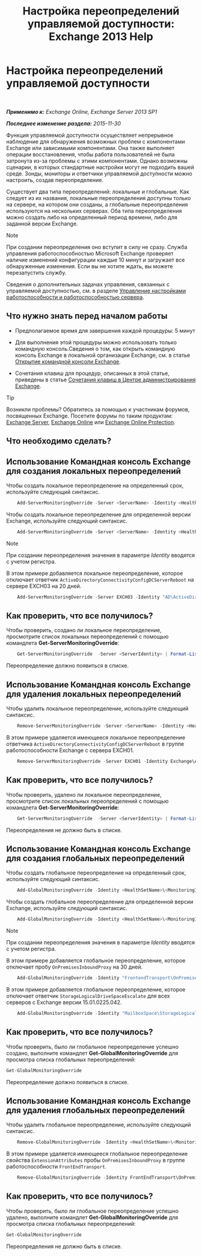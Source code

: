 ﻿---
title: 'Настройка переопределений управляемой доступности: Exchange 2013 Help'
TOCTitle: Настройка переопределений управляемой доступности
ms:assetid: c8f315b3-1d5e-4ad9-8bea-9c3a4a13ebfc
ms:mtpsurl: https://technet.microsoft.com/ru-ru/library/Dn482055(v=EXCHG.150)
ms:contentKeyID: 59890406
ms.date: 04/30/2018
mtps_version: v=EXCHG.150
ms.translationtype: HT
---

# Настройка переопределений управляемой доступности

 

_**Применимо к:** Exchange Online, Exchange Server 2013 SP1_

_**Последнее изменение раздела:** 2015-11-30_

Функция управляемой доступности осуществляет непрерывное наблюдение для обнаружения возможных проблем с компонентами Exchange или зависимыми компонентами. Она также выполняет операции восстановления, чтобы работа пользователей не была затронута из-за проблемы с этими компонентами. Однако возможны сценарии, в которых стандартные настройки могут не подходить вашей среде. Зонды, мониторы и ответчики управляемой доступности можно настроить, создав переопределение.

Существует два типа переопределений: локальные и глобальные. Как следует из их названия, локальные переопределения доступны только на сервере, на котором они созданы, а глобальные переопределения используются на нескольких серверах. Оба типа переопределения можно создать либо на определенный период времени, либо для заданной версии Exchange.

> [!NOTE]  
> При создании переопределения оно вступит в силу не сразу. Служба управления работоспособностью Microsoft Exchange проверяет наличие изменений конфигурации каждые 10 минут и загружает все обнаруженные изменения. Если вы не хотите ждать, вы можете перезапустить службу.


Сведения о дополнительных задачах управления, связанных с управляемой доступностью, см. в разделе [Управление настройками работоспособности и работоспособностью сервера](manage-health-sets-and-server-health-exchange-2013-help.md).

## Что нужно знать перед началом работы

  - Предполагаемое время для завершения каждой процедуры: 5 минут

  - Для выполнения этой процедуры можно использовать только командную консоль.Сведения о том, как открыть командную консоль Exchange в локальной организации Exchange, см. в статье [Открытие командной консоли Exchange](https://technet.microsoft.com/ru-ru/library/dd638134\(v=exchg.150\)).

  - Сочетания клавиш для процедур, описанных в этой статье, приведены в статье [Сочетания клавиш в Центре администрирования Exchange](keyboard-shortcuts-in-the-exchange-admin-center-exchange-online-protection-help.md).

> [!TIP]  
> Возникли проблемы? Обратитесь за помощью к участникам форумов, посвященных Exchange. Посетите форумы по таким продуктам: <a href="https://go.microsoft.com/fwlink/p/?linkid=60612">Exchange Server</a>, <a href="https://go.microsoft.com/fwlink/p/?linkid=267542">Exchange Online</a> или <a href="https://go.microsoft.com/fwlink/p/?linkid=285351">Exchange Online Protection</a>.


## Что необходимо сделать?

## Использование Командная консоль Exchange для создания локальных переопределений

Чтобы создать локальное переопределение на определенный срок, используйте следующий синтаксис.
```powershell
    Add-ServerMonitoringOverride -Server <ServerName> -Identity <HealthSetName>\<MonitoringItemName>[\<TargetResource>] -ItemType <Probe | Monitor | Responder | Maintenance> -PropertyName <PropertyName> -PropertyValue <Value> -Duration <dd.hh:mm:ss>
```
Чтобы создать локальное переопределение для определенной версии Exchange, используйте следующий синтаксис.
```powershell
    Add-ServerMonitoringOverride -Server <ServerName> -Identity <HealthSetName>\<MonitoringItemName>[\<TargetResource>] -ItemType <Probe | Monitor | Responder | Maintenance> -PropertyName <PropertyName> -PropertyValue <Value> -Version <15.01.xxxx.xxx>
```
> [!NOTE]  
> При создании переопределения значения в параметре <em>Identity</em> вводятся с учетом регистра.


В этом примере добавляется локальное переопределение, которое отключает ответчик `ActiveDirectoryConnectivityConfigDCServerReboot` на сервере EXCH03 на 20 дней.
```powershell
    Add-ServerMonitoringOverride -Server EXCH03 -Identity "AD\ActiveDirectoryConnectivityConfigDCServerReboot" -ItemType Responder -PropertyName Enabled -PropertyValue 0 -Duration 20.00:00:00
```
## Как проверить, что все получилось?

Чтобы проверить, создано ли локальное переопределение, просмотрите список локальных переопределений с помощью командлета **Get-ServerMonitoringOverride**:
```powershell
    Get-ServerMonitoringOverride  -Server <ServerIdentity> | Format-List
```
Переопределение должно появиться в списке.

## Использование Командная консоль Exchange для удаления локальных переопределений

Чтобы удалить локальное переопределение, используйте следующий синтаксис.
```powershell
    Remove-ServerMonitoringOverride -Server <ServerName> -Identity <HealthSetName>\<MonitoringItemName>[\<TargetResource>] -ItemType <ExistingItemTypeValue> -PropertyName <PropertytoRemove>
```
В этом примере удаляется имеющееся локальное переопределение ответчика `ActiveDirectoryConnectivityConfigDCServerReboot` в группе работоспособности Exchange с сервера EXCH01.
```powershell
    Remove-ServerMonitoringOverride -Server EXCH01 -Identity Exchange\ActiveDirectoryConnectivityConfigDCServerReboot -ItemType Responder -PropertyName Enabled
```
## Как проверить, что все получилось?

Чтобы проверить, удалено ли локальное переопределение, просмотрите список локальных переопределений с помощью командлета **Get-ServerMonitoringOverride**:
```powershell
    Get-ServerMonitoringOverride  -Server <ServerIdentity> | Format-List
```
Переопределения не должно быть в списке.

## Использование Командная консоль Exchange для создания глобальных переопределений

Чтобы создать глобальное переопределение на определенный срок, используйте следующий синтаксис.
```powershell
    Add-GlobalMonitoringOverride -Identity <HealthSetName>\<MonitoringItemName>[\<TargetResource>] -ItemType <Probe | Monitor | Responder | Maintenance> -PropertyName <PropertytoOverride> -PropertyValue <NewPropertyValue> -Duration <dd.hh:mm:ss>
```
Чтобы создать глобальное переопределение для определенной версии Exchange, используйте следующий синтаксис.
```powershell
    Add-GlobalMonitoringOverride -Identity <HealthSetName>\<MonitoringItemName>[\<TargetResource>] -ItemType <Probe | Monitor | Responder | Maintenance> -PropertyName <PropertytoOverride> -PropertyValue <NewPropertyValue> -ApplyVersion <15.01.xxxx.xxx>
```
> [!NOTE]  
> При создании переопределения значения в параметре <em>Identity</em> вводятся с учетом регистра.


В этом примере добавляется глобальное переопределение, которое отключает пробу `OnPremisesInboundProxy` на 30 дней.
```powershell
    Add-GlobalMonitoringOverride -Identity "FrontendTransport\OnPremisesInboundProxy" -ItemType Probe -PropertyName Enabled -PropertyValue 0 -Duration 30.00:00:00
```
В этом примере добавляется глобальное переопределение, которое отключает ответчик `StorageLogicalDriveSpaceEscalate` для всех серверов с Exchange версии 15.01.0225.042.
```powershell
    Add-GlobalMonitoringOverride -Identity "MailboxSpace\StorageLogicalDriveSpaceEscalate" -PropertyName Enabled -PropertyValue 0 -ItemType Responder -ApplyVersion "15.01.0225.042"
```
## Как проверить, что все получилось?

Чтобы проверить, было ли глобальное переопределение успешно создано, выполните командлет **Get-GlobalMonitoringOverride** для просмотра списка глобальных переопределений:

```powershell
Get-GlobalMonitoringOverride
```

Переопределение должно появиться в списке.

## Использование Командная консоль Exchange для удаления глобальных переопределений

Чтобы удалить глобальное переопределение, используйте следующий синтаксис.
```powershell
    Remove-GlobalMonitoringOverride -Identity <HealthSetName>\<MonitoringItemName>[\<TargetResource>] -ItemType <ExistingItemTypeValue> -PropertyName <OverriddenProperty>
```
В этом примере удаляется имеющееся глобальное переопределение свойства `ExtensionAttributes` пробы `OnPremisesInboundProxy` в группе работоспособности `FrontEndTransport`.
```powershell
    Remove-GlobalMonitoringOverride -Identity FrontEndTransport\OnPremisesInboundProxy -ItemType Probe -PropertyName ExtensionAttributes
```
## Как проверить, что все получилось?

Чтобы проверить, было ли глобальное переопределение успешно удалено, выполните командлет **Get-GlobalMonitoringOverride** для просмотра списка глобальных переопределений:

```powershell
Get-GlobalMonitoringOverride
```

Переопределения не должно быть в списке.

